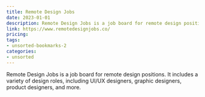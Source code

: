 ```yaml
---
title: Remote Design Jobs
date: 2023-01-01
description: Remote Design Jobs is a job board for remote design positions. It includes a variety of design roles, including UI/UX designers, graphic designers, product designers, and more.
link: https://www.remotedesignjobs.co/
pricing: 
tags: 
- unsorted-bookmarks-2 
categories: 
- unsorted 
---
```


Remote Design Jobs is a job board for remote design positions. It includes a variety of design roles, including UI/UX designers, graphic designers, product designers, and more.